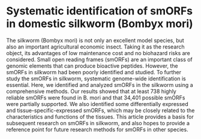 # Systematic identification of smORFs in domestic silkworm (Bombyx mori) 

The silkworm (Bombyx mori) is not only an excellent model species, but also an important agricultural economic insect. Taking it as the research object, its advantages of low maintenance cost and no biohazard risks are considered. Small open reading frames (smORFs) are an important class of genomic elements that can produce bioactive peptides. However, the smORFs in silkworm had been poorly identified and studied. To further study the smORFs in silkworm, systematic genome-wide identification is essential. Here, we identified and analyzed smORFs in the silkworm using a comprehensive methods. Our results showed that at least 738 highly reliable smORFs were found in B. mori and that 34,401 possible smORFs were partially supported. We also identified some differentially expressed and tissue-specific-expressed smORFs, which may be closely related to the characteristics and functions of the tissues. This article provides a basis for subsequent research on smORFs in silkworm, and also hopes to provide a reference point for future research methods for smORFs in other species.
